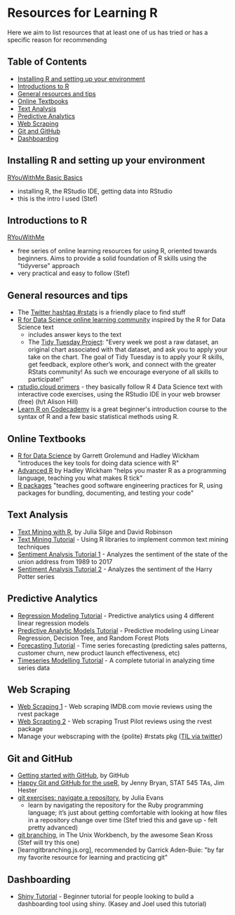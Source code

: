 # Resources for Learning R

Here we aim to list resources that at least one of us has tried or has a specific reason for recommending

## Table of Contents
- [Installing R and setting up your environment](#installing-r-and-setting-up-your-environment)
- [Introductions to R](#introductions-to-r)
- [General resources and tips](general-resources-and-tips)
- [Online Textbooks](online-textbooks)
- [Text Analysis](#text-analysis)
- [Predictive Analytics](#predictive-analytics)
- [Web Scraping](#web-scraping)
- [Git and GitHub](#git-and-github)
- [Dashboarding](#dashboarding)



## Installing R and setting up your environment
[RYouWithMe Basic Basics](https://rladiessydney.org/post/2018/11/05/basicbasics/)
- installing R, the RStudio IDE, getting data into RStudio
- this is the intro I used (Stef)

## Introductions to R
[RYouWithMe](https://rladiessydney.org/ryouwithme)
 - free series of online learning resources for using R, oriented towards beginners. Aims to provide a solid foundation of R skills using the "tidyverse" approach
 - very practical and easy to follow (Stef)

## General resources and tips
 - The [Twitter hashtag #rstats](https://twitter.com/hashtag/rstats) is a friendly place to find stuff
 - [R for Data Science online learning community](https://github.com/rfordatascience) inspired by the R for Data Science text
   - includes answer keys to the text
   - The [Tidy Tuesday Project](https://github.com/rfordatascience/tidytuesday): "Every week we post a raw dataset, an original chart associated with that dataset, and ask you to apply your take on the chart. The goal of Tidy Tuesday is to apply your R skills, get feedback, explore other’s work, and connect with the greater RStats community! As such we encourage everyone of all skills to participate!"
- [rstudio.cloud primers](https://rstudio.cloud/learn/primers) - they basically follow R 4 Data Science text with interactive code exercises, using the RStudio IDE in your web browser (free) (h/t Alison Hill)
- [Learn R on Codecademy](https://www.codecademy.com/learn/learn-r) is a great beginner's introduction course to the syntax of R and a few basic statistical methods using R.

## Online Textbooks
- [R for Data Science](https://r4ds.had.co.nz/) by Garrett Grolemund and Hadley Wickham "introduces the key tools for doing data science with R"
- [Advanced R](https://adv-r.hadley.nz/) by Hadley Wickham "helps you master R as a programming language, teaching you what makes R tick"
- [R packages](http://r-pkgs.had.co.nz/) "teaches good software engineering practices for R, using packages for bundling, documenting, and testing your code"

## Text Analysis
- [Text Mining with R](https://www.tidytextmining.com/), by Julia Silge and David Robinson
- [Text Mining Tutorial](https://www.springboard.com/blog/text-mining-in-r/) - Using R libraries to implement common text mining techniques
- [Sentiment Analysis Tutorial 1](https://www.kaggle.com/rtatman/tutorial-sentiment-analysis-in-r) - Analyzes the sentiment of the state of the union address from 1989 to 2017
- [Sentiment Analysis Tutorial 2](https://uc-r.github.io/sentiment_analysis) - Analyzes the sentiment of the Harry Potter series

## Predictive Analytics
- [Regression Modeling Tutorial](https://www.littlemissdata.com/blog/predictive-analytics-tutorial-part-1) - Predictive analytics using 4 different linear regression models
- [Predictive Analytic Models Tutorial](https://www.analyticsvidhya.com/blog/2016/02/complete-tutorial-learn-data-science-scratch/) - Predictive modeling using Linear Regression, Decision Tree, and Random Forest Plots
- [Forecasting Tutorial](https://www.datascience.com/blog/introduction-to-forecasting-with-arima-in-r-learn-data-science-tutorials) - Time series forecasting (predicting sales patterns, customer churn, new product launch effectiveness, etc)
- [Timeseries Modelling Tutorial](https://www.analyticsvidhya.com/blog/2015/12/complete-tutorial-time-series-modeling/) - A complete tutorial in analyzing time series data

## Web Scraping
- [Web Scraping 1](https://www.analyticsvidhya.com/blog/2017/03/beginners-guide-on-web-scraping-in-r-using-rvest-with-hands-on-knowledge/) - Web scraping IMDB.com movie reviews using the rvest package
- [Web Scrapting 2](https://www.datacamp.com/community/tutorials/r-web-scraping-rvest) - Web scraping Trust Pilot reviews using the rvest package
- Manage your webscraping with the {polite} #rstats pkg ([TIL via twitter](https://twitter.com/nacnudus/status/1082680736786931713))

## Git and GitHub
- [Getting started with GitHub](https://guides.github.com/activities/hello-world/), by GitHub
- [Happy Git and GitHub for the useR](http://happygitwithr.com/), by Jenny Bryan, STAT 545 TAs, Jim Hester
- [git exercises: navigate a repository](https://jvns.ca/blog/2019/08/30/git-exercises--navigate-a-repository/), by Julia Evans
  - learn by navigating the repository for the Ruby programming language; it’s just about getting comfortable with looking at how files in a repository change over time (Stef tried this and gave up - felt pretty advanced)
- [git branching](https://seankross.com/the-unix-workbench/git-and-github.html#branching), in The Unix Workbench, by the awesome Sean Kross (Stef will try this one)  
- [learngitbranching.js.org], recommended by Garrick Aden-Buie: "by far my favorite resource for learning and practicing git" 

## Dashboarding

- [Shiny Tutorial](https://deanattali.com/blog/building-shiny-apps-tutorial/) - Beginner tutorial for people looking to build a dashboarding tool using shiny. (Kasey and Joel used this tutorial)
